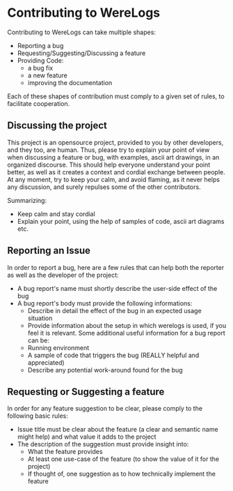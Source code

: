 # Contributing to WereLogs

Contributing to WereLogs can take multiple shapes:
 * Reporting a bug
 * Requesting/Suggesting/Discussing a feature
 * Providing Code:
   - a bug fix
   - a new feature
   - improving the documentation

Each of these shapes of contribution must comply to a given set of rules, to
facilitate cooperation.

## Discussing the project

This project is an opensource project, provided to you by other developers, and
they too, are human. Thus, please try to explain your point of view when
discussing a feature or bug, with examples, ascii art drawings, in an organized
discourse. This should help everyone understand your point better, as well as
it creates a context and cordial exchange between people. At any moment, try to
keep your calm, and avoid flaming, as it never helps any discussion, and surely
repulses some of the other contributors.

Summarizing:
 * Keep calm and stay cordial
 * Explain your point, using the help of samples of code, ascii art diagrams
 etc.

## Reporting an Issue

In order to report a bug, here are a few rules that can help both the
reporter as well as the developer of the project:
 * A bug report's name must shortly describe the user-side effect of the bug
 * A bug report's body must provide the following informations:
   - Describe in detail the effect of the bug in an expected usage situation
   - Provide information about the setup in which werelogs is used, if you feel
   it is relevant.
Some additional useful information for a bug report can be:
   - Running environment
   - A sample of code that triggers the bug (REALLY helpful and appreciated)
   - Describe any potential work-around found for the bug

## Requesting or Suggesting a feature

In order for any feature suggestion to be clear, please comply to the following
basic rules:
 * Issue title must be clear about the feature (a clear and semantic name might
 help) and what value it adds to the project
 * The description of the suggestion must provide insight into:
   - What the feature provides
   - At least one use-case of the feature (to show the value of it for the
   project)
   - If thought of, one suggestion as to how technically implement the feature
